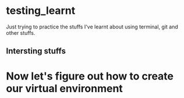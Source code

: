 # testing_learnt
Just trying to practice the stuffs I've learnt about using terminal, git and other stuffs.
## Intersting stuffs

# Now let's figure out how to create our virtual environment 

